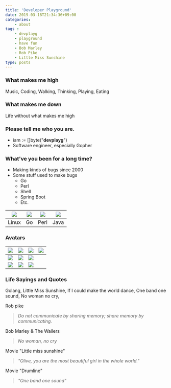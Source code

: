 ```yaml
---
title: 'Developer Playground'
date: 2019-03-18T21:34:36+09:00
categories:
    - about
tags : 
    - devplayg
    - playground
    - have fun
    - Bob Marley
    - Rob Pike
    - Little Miss Sunshine 
type: posts
---
```


### What makes me high

Music, Coding, Walking, Thinking, Playing, Eating

### What makes me down

Life without what makes me high 

### **Please tell me who you are.**

* iam := []byte("**devplayg**")
* Software engineer, especially Gopher

### **What've you been for a long time?**

* Making kinds of bugs since 2000
* Some stuff used to make bugs
    * Go
    * Perl
    * Shell
    * Spring Boot 
    * Etc.

|<img src="/img/avatars/linux.png">|<img src="/img/avatars/gopher.png">|<img src="/img/avatars/perl.png">|<img src="/img/avatars/java.png">|
|---|---|---|---|
|Linux|Go|Perl|Java|

### Avatars


|<img src="/img/avatars/avatar_green.png">|<img src="/img/avatars/avatar_green_raggaeface.png">|<img src="/img/avatars/avatar_green_sunglasses.png">|<img src="/img/avatars/avatar_green_raggaehair.png">|
|---|---|---|---|
|<img src="/img/avatars/avatar_blue.png">|<img src="/img/avatars/avatar_blue_raggaeface.png">|<img src="/img/avatars/avatar_blue_sunglasses.png">||
|<img src="/img/avatars/avatar_olive.png">|<img src="/img/avatars/avatar_raggaebg.png">|<img src="/img/avatars/avatar_with_gopher.png">||


### **Life Sayings and Quotes**

Golang, Little Miss Sunshine, If I could make the world dance, 
One band one sound, No woman no cry, 


Rob pike

> *Do not communicate by sharing memory; share memory by communicating.*

Bob Marley & The Wailers

> *No woman, no cry*

Movie "Little miss sunshine"

> *"Olive, you are the most beautiful girl in the whole world."*

Movie "Drumline"

> *"One band one sound"*



 